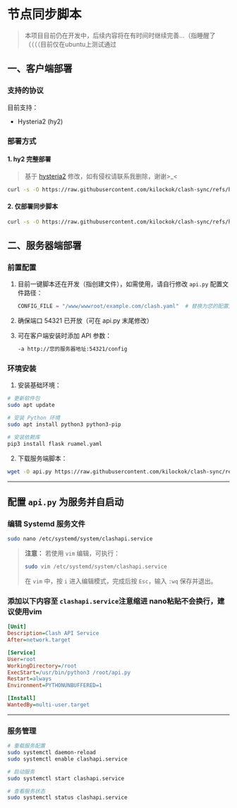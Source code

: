 # 节点同步脚本

> 本项目目前仍在开发中，后续内容将在有时间时继续完善...（指睡醒了（（（（目前仅在ubuntu上测试通过

## 一、客户端部署

### 支持的协议
目前支持：
- Hysteria2 (hy2)

### 部署方式

#### 1. hy2 完整部署
> 基于 [hysteria2](https://github.com/seagullz4/hysteria2) 修改，如有侵权请联系我删除，谢谢>_<

```bash
curl -s -O https://raw.githubusercontent.com/kilockok/clash-sync/refs/heads/main/hy2_install.sh && chmod +x hy2_install.sh && ./hy2_install.sh
```

#### 2. 仅部署同步脚本
```bash
curl -s -O https://raw.githubusercontent.com/kilockok/clash-sync/refs/heads/main/hy2_sync.sh && chmod +x hy2_sync.sh && ./hy2_sync.sh
```

## 二、服务器端部署

### 前置配置
1. 目前一键脚本还在开发（指创建文件），如需使用，请自行修改 `api.py` 配置文件路径：
   ```python
   CONFIG_FILE = "/www/wwwroot/example.com/clash.yaml"  # 替换为您的配置文件路径
   ```

2. 确保端口 54321 已开放（可在 api.py 末尾修改）

3. 可在客户端安装时添加 API 参数：
   ```bash
   -a http://您的服务器地址:54321/config
   ```

### 环境安装

1. 安装基础环境：
```bash
# 更新软件包
sudo apt update

# 安装 Python 环境
sudo apt install python3 python3-pip

# 安装依赖库
pip3 install flask ruamel.yaml
```

2. 下载服务端脚本：
```bash
wget -O api.py https://raw.githubusercontent.com/kilockok/clash-sync/refs/heads/main/api.py
```
---
## 配置 `api.py` 为服务并自启动

### 编辑 Systemd 服务文件

```sh
sudo nano /etc/systemd/system/clashapi.service
```

> **注意：** 若使用 `vim` 编辑，可执行：
> ```sh
> sudo vim /etc/systemd/system/clashapi.service
> ```
> 在 `vim` 中，按 `i` 进入编辑模式，完成后按 `Esc`，输入 `:wq` 保存并退出。

### 添加以下内容至 `clashapi.service`注意缩进 nano粘贴不会换行，建议使用vim

```ini
[Unit]
Description=Clash API Service
After=network.target

[Service]
User=root
WorkingDirectory=/root
ExecStart=/usr/bin/python3 /root/api.py
Restart=always
Environment=PYTHONUNBUFFERED=1

[Install]
WantedBy=multi-user.target
```

---


### 服务管理

```bash
# 重载服务配置
sudo systemctl daemon-reload
sudo systemctl enable clashapi.service

# 启动服务
sudo systemctl start clashapi.service

# 查看服务状态
sudo systemctl status clashapi.service
```
